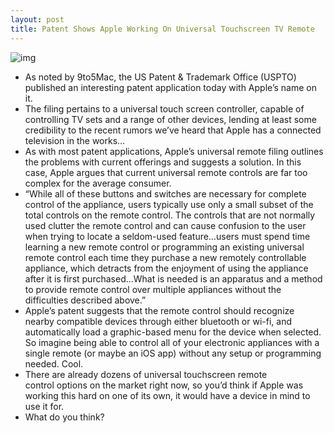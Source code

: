 ```yaml
---
layout: post
title: Patent Shows Apple Working On Universal Touchscreen TV Remote
---
```

![img](http://media.idownloadblog.com/wp-content/uploads/2012/01/control-application.jpg)
* As noted by 9to5Mac, the US Patent & Trademark Office (USPTO) published an interesting patent application today with Apple’s name on it.
* The filing pertains to a universal touch screen controller, capable of controlling TV sets and a range of other devices, lending at least some credibility to the recent rumors we’ve heard that Apple has a connected television in the works…
* As with most patent applications, Apple’s universal remote filing outlines the problems with current offerings and suggests a solution. In this case, Apple argues that current universal remote controls are far too complex for the average consumer.
* “While all of these buttons and switches are necessary for complete control of the appliance, users typically use only a small subset of the total controls on the remote control. The controls that are not normally used clutter the remote control and can cause confusion to the user when trying to locate a seldom-used feature…users must spend time learning a new remote control or programming an existing universal remote control each time they purchase a new remotely controllable appliance, which detracts from the enjoyment of using the appliance after it is first purchased…What is needed is an apparatus and a method to provide remote control over multiple appliances without the difficulties described above.”
* Apple’s patent suggests that the remote control should recognize nearby compatible devices through either bluetooth or wi-fi, and automatically load a graphic-based menu for the device when selected. So imagine being able to control all of your electronic appliances with a single remote (or maybe an iOS app) without any setup or programming needed. Cool.
* There are already dozens of universal touchscreen remote control options on the market right now, so you’d think if Apple was working this hard on one of its own, it would have a device in mind to use it for.
* What do you think?

